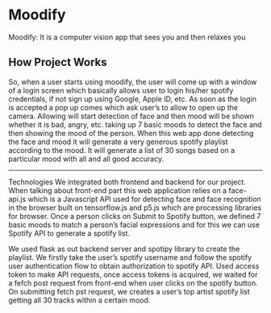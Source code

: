 # Moodify
Moodify: It is a computer vision app that sees you and then relaxes you

## How Project Works 
So, when a user starts using moodify, the user will come up with a window of a login screen which basically allows user to login his/her spotify credentials, if not sign up using Google, Apple ID, etc. 
As soon as the login is accepted a pop up comes which ask user’s to allow to open up the camera. Allowing will start detection of face and then mood will be shown whether it is bad, angry, etc. taking up 7 basic moods to detect the face and then showing the mood of the person. When this web app done detecting the face and mood it will generate a very generous spotify playlist according to the mood. It will generate a list of 30 songs based on a particular mood with all and all good accuracy. 

--------------------------------------------------------------------------------------------------------------------------------------------------------------------
Technologies 
We integrated both frontend and backend for our project. When talking about front-end part this web application relies on a face-api.js which is a Javascript API used for detecting face and face recognition in the browser built on tensorflow.js and p5.js which are processing libraries for browser. Once a person clicks on Submit to Spotify button, we defined 7 basic moods to match a person’s facial expressions and for this we can use Spotify API to generate a spotify list. 


We used flask as out backend server and spotipy library to create the playlist. We firstly take the user’s spotify username and follow the spotify user authentication flow to obtain authorization to spotify API. Used access token to make API requests, once access tokens is acquired, we waited for a fefch post request from front-end when user clicks on the spotify button. On submitting fetch pst request, we creates a user’s top artist spotify list getting all 30 tracks within a certain mood.

